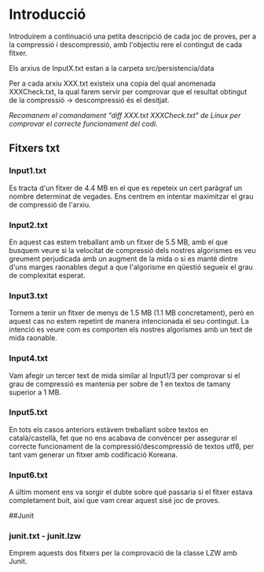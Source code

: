 # Introducció

Introduirem a continuació una petita descripció de cada joc de proves, per a la compressió i descompressió, amb l'objectiu rere el contingut de cada fitxer.

Els arxius de InputX.txt estan a la carpeta src/persistencia/data

Per a cada arxiu XXX.txt existeix una copia del qual anomenada XXXCheck.txt, la qual farem servir per comprovar que el resultat obtingut de la compressió -> descompressió és el desitjat.

*Recomanem el comandament "diff XXX.txt XXXCheck.txt" de Linux per comprovar el correcte funcionament del codi.*

## Fitxers txt 

### Input1.txt

Es tracta d'un fitxer de 4.4 MB en el que es repeteix un cert paràgraf un nombre determinat de vegades. Ens centrem en intentar maximitzar el grau de compressió de l'arxiu.

### Input2.txt

En aquest cas estem treballant amb un fitxer de 5.5 MB, amb el que busquem veure si la velocitat de compressió dels nostres algorismes es veu greument perjudicada amb un augment de la mida o si es manté dintre d'uns marges raonables degut a que l'algorisme en qüestió segueix el grau de complexitat esperat.

### Input3.txt

Tornem a tenir un fitxer de menys de 1.5 MB (1.1 MB concretament), però en aquest cas no estem repetint de manera intencionada el seu contingut. La intenció es veure com es comporten els nostres algorismes amb un text de mida raonable.

### Input4.txt

Vam afegir un tercer text de mida similar al Input1/3 per comprovar si el grau de compressió es mantenia per sobre de 1 en textos de tamany superior a 1 MB.

### Input5.txt

En tots els casos anteriors estàvem treballant sobre textos en català/castellà, fet que no ens acabava de convèncer per assegurar el correcte funcionament de la compressió/descompressió de textos utf8, per tant vam generar un fitxer amb codificació Koreana. 

### Input6.txt

A últim moment ens va sorgir el dubte sobre qué passaria si el fitxer estava completament buit, així que vam crear aquest sisé joc de proves.

##Junit

### junit.txt - junit.lzw

Emprem aquests dos fitxers per la comprovació de la classe LZW amb Junit.

